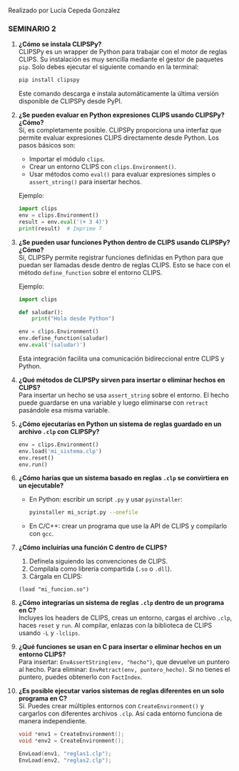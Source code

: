 Realizado por Lucía Cepeda González

### SEMINARIO 2 

1. **¿Cómo se instala CLIPSPy?**  
   CLIPSPy es un wrapper de Python para trabajar con el motor de reglas CLIPS. Su instalación es muy sencilla mediante el gestor de paquetes `pip`. Solo debes ejecutar el siguiente comando en la terminal:

   ```bash
   pip install clipspy
   ```
   Este comando descarga e instala automáticamente la última versión disponible de CLIPSPy desde PyPI.

2. **¿Se pueden evaluar en Python expresiones CLIPS usando CLIPSPy? ¿Cómo?**  
   Sí, es completamente posible. CLIPSPy proporciona una interfaz que permite evaluar expresiones CLIPS directamente desde Python. Los pasos básicos son:

   * Importar el módulo `clips`.
   * Crear un entorno CLIPS con `clips.Environment()`.
   * Usar métodos como `eval()` para evaluar expresiones simples o `assert_string()` para insertar hechos.

   Ejemplo:

   ```python
   import clips
   env = clips.Environment()
   result = env.eval('(+ 3 4)')
   print(result)  # Imprime 7
   ```

3. **¿Se pueden usar funciones Python dentro de CLIPS usando CLIPSPy? ¿Cómo?**  
   Sí, CLIPSPy permite registrar funciones definidas en Python para que puedan ser llamadas desde dentro de reglas CLIPS. Esto se hace con el método `define_function` sobre el entorno CLIPS.

   Ejemplo:

   ```python
   import clips

   def saludar():
       print("Hola desde Python")

   env = clips.Environment()
   env.define_function(saludar)
   env.eval('(saludar)')
   ```

   Esta integración facilita una comunicación bidireccional entre CLIPS y Python.

4. **¿Qué métodos de CLIPSPy sirven para insertar o eliminar hechos en CLIPS?**  
      Para insertar un hecho se usa `assert_string` sobre el entorno. El hecho puede guardarse en una variable y luego eliminarse con `retract` pasándole esa misma variable.


5. **¿Cómo ejecutarías en Python un sistema de reglas guardado en un archivo `.clp` con CLIPSPy?**  
   ```python
   env = clips.Environment()
   env.load('mi_sistema.clp')
   env.reset()
   env.run()
   ```

6. **¿Cómo harías que un sistema basado en reglas `.clp` se convirtiera en un ejecutable?**  
   * En Python: escribir un script `.py` y usar `pyinstaller`:

     ```bash
     pyinstaller mi_script.py --onefile
     ```

   * En C/C++: crear un programa que use la API de CLIPS y compilarlo con `gcc`.

7. **¿Cómo incluirías una función C dentro de CLIPS?**  
   1. Defínela siguiendo las convenciones de CLIPS.
   2. Compílala como librería compartida (`.so` o `.dll`).
   3. Cárgala en CLIPS:

   ```clips
   (load "mi_funcion.so")
   ```
   
8. **¿Cómo integrarías un sistema de reglas `.clp` dentro de un programa en C?**  
   Incluyes los headers de CLIPS, creas un entorno, cargas el archivo `.clp`, haces `reset` y `run`. Al         compilar, enlazas con la biblioteca de CLIPS usando `-L` y `-lclips`.

9. **¿Qué funciones se usan en C para insertar o eliminar hechos en un entorno CLIPS?**  
    Para insertar: `EnvAssertString(env, "hecho")`, que devuelve un puntero al hecho. Para eliminar: `EnvRetract(env, puntero_hecho)`. Si no tienes el puntero, puedes obtenerlo con `FactIndex`.

10. **¿Es posible ejecutar varios sistemas de reglas diferentes en un solo programa en C?**  
   Sí. Puedes crear múltiples entornos con `CreateEnvironment()` y cargarlos con diferentes archivos `.clp`.    Así cada entorno funciona de manera independiente.

    ```c
    void *env1 = CreateEnvironment();
    void *env2 = CreateEnvironment();

    EnvLoad(env1, "reglas1.clp");
    EnvLoad(env2, "reglas2.clp");
    ```


